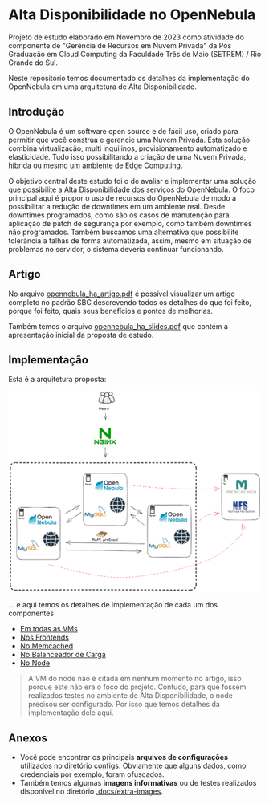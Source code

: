 # Alta Disponibilidade no OpenNebula

Projeto de estudo elaborado em Novembro de 2023 como atividade do componente de "Gerência de Recursos em Nuvem Privada" da Pós Graduação em Cloud Computing da Faculdade Três de Maio (SETREM) / Rio Grande do Sul.

Neste repositório temos documentado os detalhes da implementação do OpenNebula em uma arquitetura de Alta Disponibilidade.

## Introdução
O OpenNebula é um software open source e de fácil uso, criado para permitir que você construa e gerencie uma Nuvem Privada. Esta solução combina virtualização, multi inquilinos, provisionamento automatizado e elasticidade. Tudo isso possibilitando a criação de uma Nuvem Privada, híbrida ou mesmo um ambiente de Edge Computing.
	
O objetivo central deste estudo foi o de avaliar e implementar uma solução que possibilite a Alta Disponibilidade dos serviços do OpenNebula. O foco principal aqui é propor o uso de recursos do OpenNebula de modo a possibilitar a redução de downtimes em um ambiente real. Desde downtimes programados, como são os casos de manutenção para aplicação de patch de segurança por exemplo, como também downtimes não programados. Também buscamos uma alternativa que possibilite tolerância a falhas de forma automatizada, assim, mesmo em situação de problemas no servidor, o sistema deveria continuar funcionando.

## Artigo

No arquivo [opennebula_ha_artigo.pdf](./.docs/opennebula_ha_artigo.pdf) é possível visualizar um artigo completo no padrão SBC descrevendo todos os detalhes do que foi feito, porque foi feito, quais seus benefícios e pontos de melhorias.

Também temos o arquivo [opennebula_ha_slides.pdf](./.docs/opennebula_ha_slides.pdf) que contém a apresentação inicial da proposta de estudo.

## Implementação

Esta é a arquitetura proposta:

![arquitetura proposta](./.docs/img/opennebula-ha.png "Arquiteutura de HA para o OpenNebula")

... e aqui temos os detalhes de implementação de cada um dos componentes

- [Em todas as VMs](general.md)
- [Nos Frontends](frontend.md)
- [No Memcached](cache.md)
- [No Balanceador de Carga](balancer.md)
- [No Node](node.md)

> A VM do node não é citada em nenhum momento no artigo, isso porque este não era o foco do projeto. Contudo, para que fossem realizados testes no ambiente de Alta Disponibilidade, o node precisou ser configurado. Por isso que temos detalhes da implementação dele aqui.

## Anexos

- Você pode encontrar os principais **arquivos de configurações** utilizados no diretório [configs](./configs/). Obviamente que alguns dados, como credenciais por exemplo, foram ofuscados.
- Também temos algumas **imagens informativas** ou de testes realizados disponível no diretório [.docs/extra-images](./.docs/extra-images/).